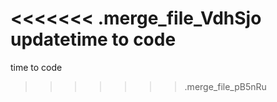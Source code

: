 <<<<<<< .merge_file_VdhSjo
updatetime to code
=======
time to code
[^1]: update
>>>>>>> .merge_file_pB5nRu
